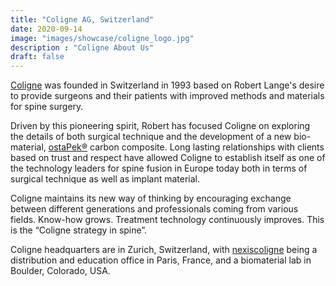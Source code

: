```yaml
---
title: "Coligne AG, Switzerland"
date: 2020-09-14
image: "images/showcase/coligne_logo.jpg"
description : "Coligne About Us"
draft: false
---
```


[Coligne](http://www.coligne.com/international/home.html) was founded in Switzerland in 1993 based on Robert Lange's desire to provide surgeons and their patients with improved methods and materials for spine surgery. 

Driven by this pioneering spirit, Robert has focused Coligne on exploring the details of both surgical technique and the development of a new bio-material, [ostaPek®](https://spinenuances.com/ostapek) carbon composite. 
Long lasting relationships with clients based on trust and respect have allowed Coligne to establish itself as one of the technology leaders for 
spine fusion in Europe today both in terms of surgical technique as well as implant material. 

<!-- [Coligne](http://www.coligne.com/international/home.html) maintains its new way of thinking and strategy that biomaterials are required to build higher performance implant systems for more complete surgery, yet with less trauma to the patient. 
Working closely with the spine community and introducing broad expertise into a functioning group, Coligne spine implant systems continue to be made simpler to employ, yet more effective in treatment.  -->
Coligne maintains its new way of thinking by encouraging exchange between different generations and professionals coming from various fields.
Know-how grows. Treatment technology continuously improves. This is the “Coligne strategy in spine”.

Coligne headquarters are in Zurich, Switzerland, with [nexiscoligne](https://nexiscoligne.fr/en/home-en/) being a distribution and education office in Paris, France, and a biomaterial lab in Boulder, Colorado, USA.
 
